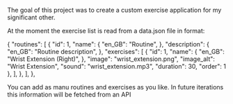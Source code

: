 The goal of this project was to create a custom exercise application for my significant other.

At the moment the exercise list is read from a data.json file in format:

{
  "routines": [
    {
      "id": 1,
      "name": {
        "en_GB": "Routine",
      },
      "description": {
        "en_GB": "Routine description",
      },
      "exercises": [
        {
          "id": 1,
          "name": {
            "en_GB": "Wrist Extension (Right)",
          },
          "image": "wrist_extension.png",
          "image_alt": "Wrist Extension",
          "sound": "wrist_extension.mp3",
          "duration": 30,
          "order": 1
        },
      ],
    },
  ],
},

You can add as manu routines and exercises as you like. In future iterations this information will be fetched from an API
